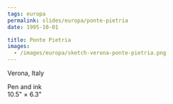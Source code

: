 ```yaml
---
tags: europa
permalink: slides/europa/ponte-pietria
date: 1995-10-01

title: Ponte Pietria
images:
  - /images/europa/sketch-verona-ponte-pietria.png
---
```

Verona, Italy

Pen and ink  
10.5" × 6.3"